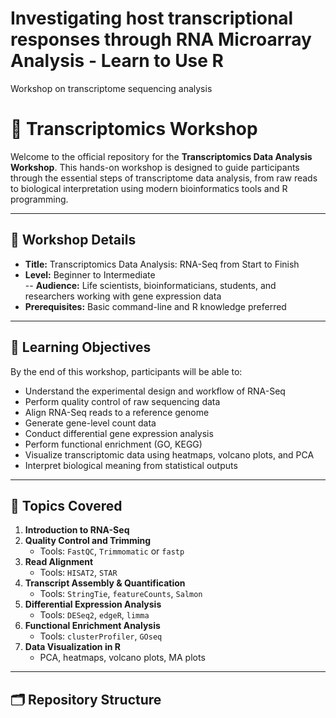 # Investigating host transcriptional responses through RNA Microarray Analysis - Learn to Use R
Workshop on transcriptome sequencing analysis 
# 🧬 Transcriptomics Workshop

Welcome to the official repository for the **Transcriptomics Data Analysis Workshop**. This hands-on workshop is designed to guide participants through the essential steps of transcriptome data analysis, from raw reads to biological interpretation using modern bioinformatics tools and R programming.

---

## 📅 Workshop Details

- **Title:** Transcriptomics Data Analysis: RNA-Seq from Start to Finish  
- **Level:** Beginner to Intermediate  
-- **Audience:** Life scientists, bioinformaticians, students, and researchers working with gene expression data  
- **Prerequisites:** Basic command-line and R knowledge preferred

---

## 🧾 Learning Objectives

By the end of this workshop, participants will be able to:

- Understand the experimental design and workflow of RNA-Seq
- Perform quality control of raw sequencing data
- Align RNA-Seq reads to a reference genome
- Generate gene-level count data
- Conduct differential gene expression analysis
- Perform functional enrichment (GO, KEGG)
- Visualize transcriptomic data using heatmaps, volcano plots, and PCA
- Interpret biological meaning from statistical outputs

---

## 🧰 Topics Covered

1. **Introduction to RNA-Seq**
2. **Quality Control and Trimming**
   - Tools: `FastQC`, `Trimmomatic` or `fastp`
3. **Read Alignment**
   - Tools: `HISAT2`, `STAR`
4. **Transcript Assembly & Quantification**
   - Tools: `StringTie`, `featureCounts`, `Salmon`
5. **Differential Expression Analysis**
   - Tools: `DESeq2`, `edgeR`, `limma`
6. **Functional Enrichment Analysis**
   - Tools: `clusterProfiler`, `GOseq`
7. **Data Visualization in R**
   - PCA, heatmaps, volcano plots, MA plots

---

## 🗂️ Repository Structure

